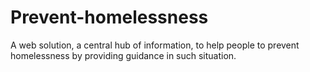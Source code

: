 # Prevent-homelessness
A web solution, a central hub of information, to help people to prevent homelessness by providing guidance in such situation. 
